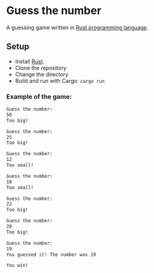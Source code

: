 # Guess the number

A guessing game written in [Rust programming language](https://www.rust-lang.org/).

## Setup

- Install [Rust](https://www.rust-lang.org/tools/install).
- Clone the repository
- Change the directory
- Build and run with Cargo: `cargo run`

### Example of the game:

```bash
Guess the number:
50
Too big!

Guess the number:
25
Too big!

Guess the number:
12
Too small!

Guess the number:
18
Too small!

Guess the number:
22
Too big!

Guess the number:
20
Too big!

Guess the number:
19
You guessed it! The number was 19

You win!
```